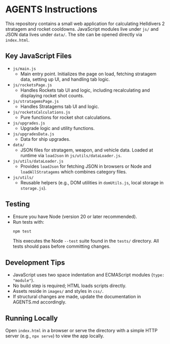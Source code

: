 # AGENTS Instructions
This repository contains a small web application for calculating Helldivers 2 stratagem and rocket cooldowns. JavaScript modules live under `js/` and JSON data lives under `data/`. The site can be opened directly via `index.html`.

## Key JavaScript Files
- `js/main.js`
  - Main entry point. Initializes the page on load, fetching stratagem data, setting up UI, and handling tab logic.
- `js/rocketsPage.js`
  - Handles Rockets tab UI and logic, including recalculating and displaying rocket shot counts.
- `js/stratagemsPage.js`
  - Handles Stratagems tab UI and logic.
- `js/rocketsCalculations.js`
  - Pure functions for rocket shot calculations.
- `js/upgrades.js`
  - Upgrade logic and utility functions.
- `js/upgradesData.js`
  - Data for ship upgrades.
- `data/`
  - JSON files for stratagem, weapon, and vehicle data. Loaded at runtime via `loadJson` in `js/utils/dataLoader.js`.
- `js/utils/dataLoader.js`
  - Provides `loadJson` for fetching JSON in browsers or Node and `loadAllStratagems` which combines category files.
- `js/utils/`
  - Reusable helpers (e.g., DOM utilities in `domUtils.js`, local storage in `storage.js`).

## Testing
- Ensure you have Node (version 20 or later recommended).
- Run tests with:
  ```bash
  npm test
  ```
  This executes the Node `--test` suite found in the `tests/` directory. All tests should pass before committing changes.

## Development Tips
- JavaScript uses two space indentation and ECMAScript modules (`type: "module"`).
- No build step is required; HTML loads scripts directly.
- Assets reside in `images/` and styles in `css/`.
- If structural changes are made, update the documentation in AGENTS.md accordingly.

## Running Locally
Open `index.html` in a browser or serve the directory with a simple HTTP server (e.g., `npx serve`) to view the app locally.
